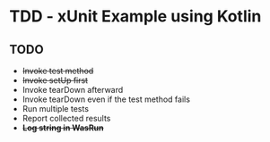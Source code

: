 # TDD - xUnit Example using Kotlin

## TODO

- ~~Invoke test method~~
- ~~Invoke setUp first~~
- Invoke tearDown afterward
- Invoke tearDown even if the test method fails
- Run multiple tests
- Report collected results
- ~~**Log string in WasRun**~~